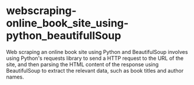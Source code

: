 # webscraping-online_book_site_using-python_beautifullSoup
Web scraping an online book site using Python and BeautifulSoup involves using Python's requests library to send a HTTP request to the URL of the site, and then parsing the HTML content of the response using BeautifulSoup to extract the relevant data, such as book titles and author names.
